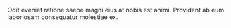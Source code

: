 Odit eveniet ratione saepe magni eius at nobis est animi. Provident ab eum laboriosam consequatur molestiae ex.